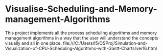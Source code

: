 # Visualise-Scheduling-and-Memory-management-Algorithms
This project implements all the process scheduling algorithms and memory management algorithms in a way that the user will understand the concepts visually and all in one place.
file:///C:/Users/I5/OSProj/Simulation-and-Visualization-of-CPU-Scheduling-Algorithms-with-Gantt-Charts/ver16.html
